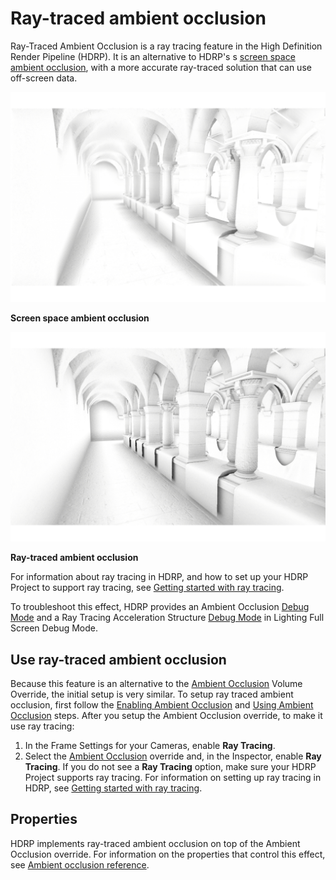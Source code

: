 # Ray-traced ambient occlusion

Ray-Traced Ambient Occlusion is a ray tracing feature in the High Definition Render Pipeline (HDRP). It is an alternative to HDRP's s [screen space ambient occlusion](Override-Ambient-Occlusion.md), with a more accurate ray-traced solution that can use off-screen data.

![An example of a screen space ambient occlusion texture.](Images/RayTracedAmbientOcclusion1.png)

**Screen space ambient occlusion**

![An example of a ray-traced ambient occlusion texture.](Images/RayTracedAmbientOcclusion2.png)

**Ray-traced ambient occlusion**

For information about ray tracing in HDRP, and how to set up your HDRP Project to support ray tracing, see [Getting started with ray tracing](Ray-Tracing-Getting-Started.md).

To troubleshoot this effect, HDRP provides an Ambient Occlusion [Debug Mode](Ray-Tracing-Debug.md) and a Ray Tracing Acceleration Structure [Debug Mode](Ray-Tracing-Debug.md) in Lighting Full Screen Debug Mode.

## Use ray-traced ambient occlusion

Because this feature is an alternative to the [Ambient Occlusion](Override-Ambient-Occlusion.md) Volume Override, the initial setup is very similar.  To setup ray traced ambient occlusion, first follow the [Enabling Ambient Occlusion](Override-Ambient-Occlusion.md#enable-screen-space-ambient-occlusion) and [Using Ambient Occlusion](Override-Ambient-Occlusion.md#use-screen-space-ambient-occlusion) steps. After you setup the Ambient Occlusion override, to make it use ray tracing:

1. In the Frame Settings for your Cameras, enable **Ray Tracing**.
2. Select the [Ambient Occlusion](Override-Ambient-Occlusion.md) override and, in the Inspector, enable **Ray Tracing**. If you do not see a **Ray Tracing** option, make sure your HDRP Project supports ray tracing. For information on setting up ray tracing in HDRP, see [Getting started with ray tracing](Ray-Tracing-Getting-Started.md).

## Properties

HDRP implements ray-traced ambient occlusion on top of the Ambient Occlusion override. For information on the properties that control this effect, see [Ambient occlusion reference](reference-ambient-occlusion.md).
